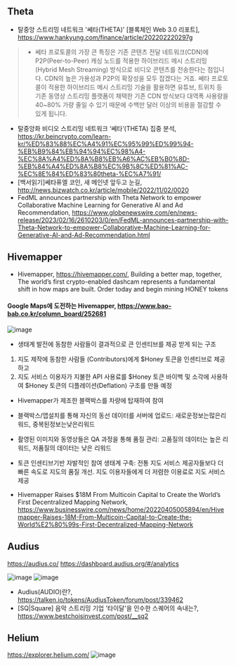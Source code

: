 
## Theta

- 탈중앙 스트리밍 네트워크 '쎄타(THETA)' [블록체인 Web 3.0 리포트], https://www.hankyung.com/finance/article/202202220297g 
>- 쎄타 프로토콜의 가장 큰 특징은 기존 콘텐츠 전달 네트워크(CDN)에 P2P(Peer-to-Peer) 캐싱 노드를 적용한 하이브리드 메시 스트리밍(Hybrid Mesh Streaming) 방식으로 비디오 콘텐츠를 전송한다는 점입니다. CDN의 높은 가용성과 P2P의 확장성을 모두 잡겠다는 거죠. 쎄타 프로토콜이 적용한 하이브리드 메시 스트리밍 기술을 활용하면 유튜브, 트위치 등 기존 동영상 스트리밍 플랫폼이 채택한 기존 CDN 방식보다 대역폭 사용량을 40~80% 가량 줄일 수 있기 때문에 수백만 달러 이상의 비용을 절감할 수 있게 됩니다.
- 탈중앙화 비디오 스트리밍 네트워크 ‘쎄타’(THETA) 집중 분석, https://kr.beincrypto.com/learn-kr/%ED%83%88%EC%A4%91%EC%95%99%ED%99%94-%EB%B9%84%EB%94%94%EC%98%A4-%EC%8A%A4%ED%8A%B8%EB%A6%AC%EB%B0%8D-%EB%84%A4%ED%8A%B8%EC%9B%8C%ED%81%AC-%EC%8E%84%ED%83%80theta-%EC%A7%91/ 
- [백서읽기]쎄타퓨엘 코인, 새 메인넷 앞두고 눈길, http://news.bizwatch.co.kr/article/mobile/2022/11/02/0020 
- FedML announces partnership with Theta Network to empower Collaborative Machine Learning for Generative AI and Ad Recommendation, https://www.globenewswire.com/en/news-release/2023/02/16/2610203/0/en/FedML-announces-partnership-with-Theta-Network-to-empower-Collaborative-Machine-Learning-for-Generative-AI-and-Ad-Recommendation.html 

## Hivemapper

- Hivemapper, https://hivemapper.com/, Building a better map, together, The world’s first crypto-enabled dashcam represents a fundamental shift in how maps are built. Order today and begin mining HONEY tokens

#### Google Maps에 도전하는 Hivemapper, https://www.bao-bab.co.kr/column_board/252681

![image](https://user-images.githubusercontent.com/109835677/225797679-eca4a23e-d030-4d34-9ede-513b6b828cfb.png)

- 생태계 발전에 동참한 사람들이 결과적으로 큰 인센티브를 제공 받게 되는 구조  
1) 지도 제작에 동참한 사람들 (Contributors)에게 $Honey 토큰을 인센티브로 제공하고 
2) 지도 서비스 이용자가 지불한 API 사용료를 $Honey 토큰 바이백 및 소각에 사용하여 $Honey 토큰의 디플레이션(Deflation) 구조를 만들 예정

- Hivemapper가 제조한 블랙박스를 차량에 탑재하여 참여
- 블랙박스/앱설치를 통해 자신의 동선 데이터를 서버에 업로드: 새로운정보는많은리워드, 중복된정보는낮은리워드
- 촬영된 이미지와 동영상들은 QA 과정을 통해 품질 관리: 고품질의 데이터는 높은 리워드, 저품질의 데이터는 낮은 리워드
- 토큰 인센티브기반 자발적인 참여 생태계 구축: 전통 지도 서비스 제공자들보다 더 빠른 속도로 지도의 품질 개선. 지도 이용자들에게 더 저렴한 이용료로 지도 서비스 제공

- Hivemapper Raises $18M From Multicoin Capital to Create the World’s First Decentralized Mapping Network, https://www.businesswire.com/news/home/20220405005894/en/Hivemapper-Raises-18M-From-Multicoin-Capital-to-Create-the-World%E2%80%99s-First-Decentralized-Mapping-Network

## Audius
https://audius.co/
https://dashboard.audius.org/#/analytics

![image](https://user-images.githubusercontent.com/109835677/225798774-47527457-dae1-4b17-939e-06151ebb2472.png)
![image](https://user-images.githubusercontent.com/109835677/225798599-28b019a6-debf-48dc-bf4d-b2b71f5410d0.png)

- Audius(AUDIO)란?, https://talken.io/tokens/AudiusToken/forum/post/339462
- [SQ|Square] 음악 스트리밍 기업 '타이달'을 인수한 스퀘어의 속내는?, https://www.bestchoisinvest.com/post/__sq2

## Helium
https://explorer.helium.com/
![image](https://user-images.githubusercontent.com/109835677/225799157-2945b6be-5922-473c-a776-13a31cbd5326.png)
